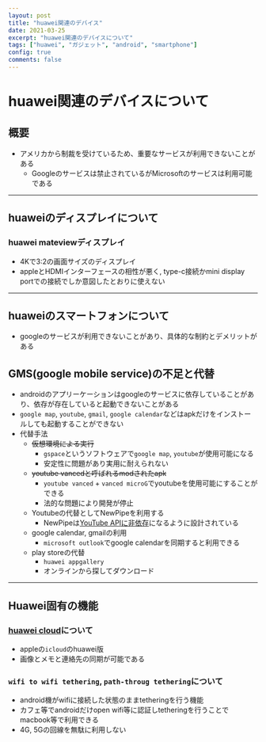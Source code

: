 ```yaml
---
layout: post
title: "huawei関連のデバイス"
date: 2021-03-25
excerpt: "huawei関連のデバイスについて"
tags: ["huawei", "ガジェット", "android", "smartphone"]
config: true
comments: false
---
```


# huawei関連のデバイスについて

## 概要
 - アメリカから制裁を受けているため、重要なサービスが利用できないことがある
   - Googleのサービスは禁止されているがMicrosoftのサービスは利用可能である

---

## huaweiのディスプレイについて
 
### huawei mateviewディスプレイ
 - 4Kで3:2の画面サイズのディスプレイ
 - appleとHDMIインターフェースの相性が悪く, type-c接続かmini display portでの接続でしか意図したとおりに使えない

---

## huaweiのスマートフォンについて
 - googleのサービスが利用できないことがあり、具体的な制約とデメリットがある
 
## GMS(google mobile service)の不足と代替
 - androidのアプリーケーションはgoogleのサービスに依存していることがあり、依存が存在していると起動できないことがある  
 - `google map`, `youtube`, `gmail`, `google calendar`などはapkだけをインストールしても起動することができない  
 - 代替手法
   - ~~仮想環境による実行~~
     - `gspace`というソフトウェアで`google map`, `youtube`が使用可能になる
     - 安定性に問題があり実用に耐えられない
   - ~~youtube vancedと呼ばれるmodされたapk~~
     - `youtube vanced` + `vanced microG`でyoutubeを使用可能にすることができる
     - 法的な問題により開発が停止
   - Youtubeの代替としてNewPipeを利用する
     - NewPipeは[YouTube APIに非依存](https://ja.wikipedia.org/wiki/NewPipe)になるように設計されている
   - google calendar, gmailの利用
     - `microsoft outlook`でgoogle calendarを同期すると利用できる
   - play storeの代替
     - `huawei appgallery`
     - オンラインから探してダウンロード

---

## Huawei固有の機能

### [huawei cloud](https://cloud.huawei.com/)について
 - appleの`icloud`のhuawei版  
 - 画像とメモと連絡先の同期が可能である  

### `wifi to wifi tethering`, `path-throug tethering`について
 - android機がwifiに接続した状態のままtetheringを行う機能
 - カフェ等でandroidだけopen wifi等に認証しtetheringを行うことでmacbook等で利用できる
 - 4G, 5Gの回線を無駄に利用しない

